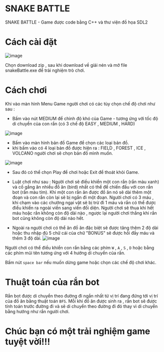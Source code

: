 # SNAKE BATTLE
SNAKE BATTLE - Game được code bằng C++ và thư viện đồ họa SDL2

# Cách cài đặt
 ![image](https://github.com/Skyaducc/Game_UET_SDL2_SNAKE/assets/94954914/f5e0e27d-7bab-45b0-a2c9-6b6ada498457)

Chọn download zip , sau khi download về giải nén và mở file snakeBattle.exe để trải nghiệm trò chơi.

# Cách chơi

Khi vào màn hình Menu Game người chơi có các tùy chọn chế độ chơi như sau :

- Bấm vào nút MEDIUM để chỉnh độ khó của Game - tương ứng với tốc độ di chuyển của con rắn (có 3 chế độ EASY , MEDIUM , HARD)

![image](https://github.com/Skyaducc/Game_UET_SDL2_SNAKE/assets/94954914/fe788a49-ce19-40f7-98aa-ad9b3b8837b4)

- Bấm vào màn hình bản đồ Game để chọn các loại bản đồ.
- khi bấm vào có 4 loại bản đồ được hiện ra : FIELD , FOREST , ICE , VOLCANO người chơi sẽ chọn bản đồ mình muốn.

![image](https://github.com/Skyaducc/Game_UET_SDL2_SNAKE/assets/94954914/35c9ab55-9b8b-47ac-984c-b96f12c05561)

- Sau đó có thể chọn Play để chơi hoặc Exit để thoát khỏi Game.

- Luật chơi như sau : Người chơi sẽ điều khiển một con rắn (rắn màu xanh) và cố gắng ăn nhiều đồ ăn (bird) nhất có thể để chiến đấu với con rắn bot (rắn màu tím). Khi một con rắn ăn được đồ ăn nó sẽ dài thêm một đoạn và con rắn còn lại sẽ bị ngắn đi một đoạn.  Người chơi có 3 máu , khi chạm vào các chướng ngại vật sẽ bị trừ đi 1 máu và rắn có thể được điểu khiển ra ngoài viền sang viền đối diện. Người chơi sẽ thua khi hết máu hoặc rắn không còn độ dài nào , ngược lại người chơi thắng khi rắn bot cũng không còn độ dài nào hết.
- Ngoài ra người chơi có thể ăn đồ ăn đặc biệt sẽ được tăng thêm 2 độ dài hoặc thu nhập đủ 5 chữ cái của chữ "BONUS" sẽ được hồi đầy máu và thêm 3 độ dài.
![image](https://github.com/Skyaducc/Game_UET_SDL2_SNAKE/assets/94954914/583391cf-6187-457b-9bba-e434d6978816)

Người chơi có thể điều khiển con rắn bằng các phím `W` , `A` , `S` , `D` hoặc bằng các phím mũi tên tương ứng với 4 hướng di chuyển của rắn.

Bấm nút `space bar` nếu muốn dừng game hoặc chọn các chế độ chơi khác.

# Thuật toán của rắn bot

Rắn bot được di chuyển theo đường đi ngắn nhất từ vị trí đang đứng tới vị trí của đồ ăn bằng thuật toán `BFS`. Mỗi khi đồ ăn được sinh ra , rắn bot sẽ được tính toán trước đường đi và sẽ di chuyển theo đường đi đó thay vì di chuyển bằng hướng như rắn người chơi.

# Chúc bạn có một trải nghiệm game tuyệt vời!!!
